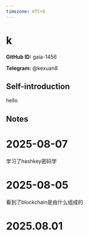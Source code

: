 ```yaml
---
timezone: UTC+8
---
```


# k

**GitHub ID:** gaia-1456

**Telegram:** @kexuan8

## Self-introduction

hello

## Notes

<!-- Content_START -->
# 2025-08-07

学习了hashkey密码学

# 2025-08-05

看到了blockchain是由什么组成的


# 2025.08.01


<!-- Content_END -->
